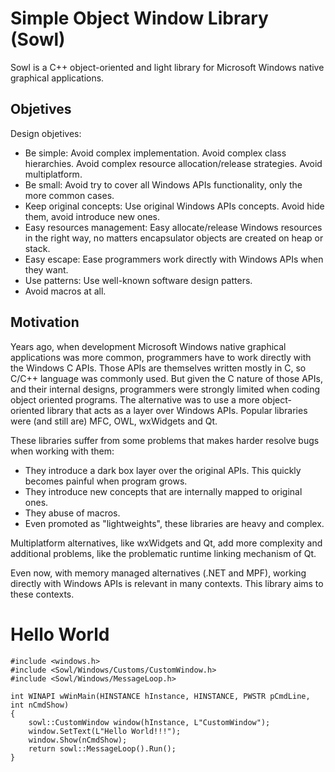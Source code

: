 # Simple Object Window Library (Sowl)

Sowl is a C++ object-oriented and light library for Microsoft Windows native graphical applications.

## Objetives

Design objetives:
- Be simple: Avoid complex implementation. Avoid complex class hierarchies. Avoid complex resource allocation/release strategies. Avoid multiplatform.
- Be small: Avoid try to cover all Windows APIs functionality, only the more common cases.
- Keep original concepts: Use original Windows APIs concepts. Avoid hide them, avoid introduce new ones.
- Easy resources management: Easy allocate/release Windows resources in the right way, no matters encapsulator objects are created on heap or stack.
- Easy escape: Ease programmers work directly with Windows APIs when they want.
- Use patterns: Use well-known software design patters.
- Avoid macros at all.

## Motivation

Years ago, when development Microsoft Windows native graphical applications was more common, programmers have to work directly with 
the Windows C APIs. Those APIs are themselves written mostly in C, so C/C++ language was commonly used. But given the C nature of those APIs,
and their internal designs, programmers were strongly limited when coding object oriented programs. The alternative was to use a more 
object-oriented library that acts as a layer over Windows APIs. Popular libraries were (and still are) MFC, OWL, wxWidgets and Qt. 

These libraries suffer from some problems that makes harder resolve bugs when working with them:
- They introduce a dark box layer over the original APIs. This quickly becomes painful when program grows.
- They introduce new concepts that are internally mapped to original ones.
- They abuse of macros.
- Even promoted as "lightweights", these libraries are heavy and complex.

Multiplatform alternatives, like wxWidgets and Qt, add more complexity and additional problems, like the problematic runtime linking mechanism of Qt.

Even now, with memory managed alternatives (.NET and MPF), working directly with Windows APIs is relevant in many contexts. This library aims to these contexts.

# Hello World

	#include <windows.h>
	#include <Sowl/Windows/Customs/CustomWindow.h>
	#include <Sowl/Windows/MessageLoop.h>

	int WINAPI wWinMain(HINSTANCE hInstance, HINSTANCE, PWSTR pCmdLine, int nCmdShow)
	{
		sowl::CustomWindow window(hInstance, L"CustomWindow");
		window.SetText(L"Hello World!!!");
		window.Show(nCmdShow);
		return sowl::MessageLoop().Run();
	}
